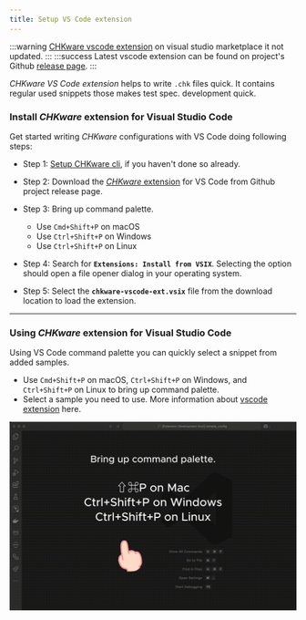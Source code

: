 ```yaml
---
title: Setup VS Code extension
---
```


:::warning
[CHKware vscode extension](https://marketplace.visualstudio.com/items?itemName=chkware.chkware) on visual studio marketplace it not updated.
:::
:::success
Latest vscode extension can be found on project's Github [release page](#).
:::

*CHKware VS Code extension* helps to write `.chk` files quick. It contains regular used snippets those makes test spec. development quick.

### Install *CHKware* extension for Visual Studio Code

Get started writing *CHKware* configurations with VS Code doing following steps:

- Step 1: [Setup CHKware cli](/docs/setup), if you haven't done so already.

- Step 2: Download the [*CHKware* extension](#) for VS Code from Github project release page.

- Step 3: Bring up command palette.

    - Use `Cmd+Shift+P` on macOS
    - Use `Ctrl+Shift+P` on Windows
    - Use `Ctrl+Shift+P` on Linux

- Step 4: Search for **`Extensions: Install from VSIX`**. Selecting the option should open a file opener dialog in your operating system.

- Step 5: Select the **`chkware-vscode-ext.vsix`** file from the download location to load the extension.

---

### Using *CHKware* extension for Visual Studio Code

Using VS Code command palette you can quickly select a snippet from added samples.

- Use `Cmd+Shift+P` on macOS, `Ctrl+Shift+P` on Windows, and `Ctrl+Shift+P` on Linux to bring up command palette.
- Select a sample you need to use. More information about [vscode extension](https://github.com/chkware/vscode-ext/blob/main/README.md) here.

![CHKware visual studio code extension](../assets/preview-01.gif)
